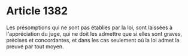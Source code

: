 # Article 1382

Les présomptions qui ne sont pas établies par la loi, sont laissées à l'appréciation du juge, qui ne doit les admettre que si elles sont graves, précises et concordantes, et dans les cas seulement où la loi admet la preuve par tout moyen.
